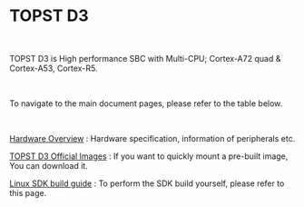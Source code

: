 # TOPST D3 
<br/>

TOPST D3  is High performance SBC with Multi-CPU; Cortex-A72 quad & Cortex-A53, Cortex-R5.  

<br/>

To navigate to the main document pages, please refer to the table below.
<br/>

<br/>

[Hardware Overview](https://topst.ai/tech/docs?TOPST-AI&Hardware&Overview&1.%20Specification) : Hardware specification, information of peripherals etc.

[TOPST D3 Official Images](https://drive.google.com/file/d/1eJimz-nC3WcH8Kp6yauGftyIznoC6FB7/view?usp=drive_link) : If you want to quickly mount a pre-built image, You can download it.

[Linux SDK build guide](https://topst.ai/tech/docs?TOPST-AI&Software&SDK&1.%20Enviroment%20Setting) : To perform the SDK build yourself, please refer to this page.

